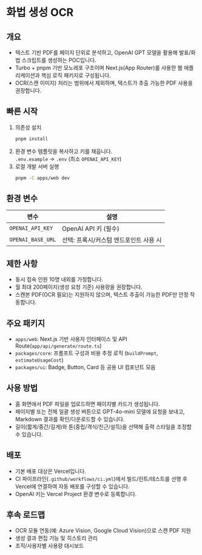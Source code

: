 # 화법 생성 OCR

## 개요
- 텍스트 기반 PDF를 페이지 단위로 분석하고, OpenAI GPT 모델을 활용해 발표/화법 스크립트를 생성하는 POC입니다.
- Turbo + pnpm 기반 모노레포 구조이며 Next.js(App Router)를 사용한 웹 애플리케이션과 핵심 로직 패키지로 구성됩니다.
- OCR(스캔 이미지) 처리는 범위에서 제외하며, 텍스트가 추출 가능한 PDF 사용을 권장합니다.

## 빠른 시작
1. 의존성 설치  
   ```bash
   pnpm install
   ```
2. 환경 변수 템플릿을 복사하고 키를 채웁니다.  
   `.env.example` → `.env` (최소 `OPENAI_API_KEY`)
3. 로컬 개발 서버 실행  
   ```bash
   pnpm -C apps/web dev
   ```

## 환경 변수
| 변수 | 설명 |
| --- | --- |
| `OPENAI_API_KEY` | OpenAI API 키 (필수) |
| `OPENAI_BASE_URL` | 선택: 프록시/커스텀 엔드포인트 사용 시 |

## 제한 사항
- 동시 접속 인원 10명 내외를 가정합니다.
- 월 최대 200페이지(생성 요청 기준) 사용량을 권장합니다.
- 스캔본 PDF(OCR 필요)는 지원하지 않으며, 텍스트 추출이 가능한 PDF만 안정 작동합니다.

## 주요 패키지
- `apps/web`: Next.js 기반 사용자 인터페이스 및 API Route(`app/api/generate/route.ts`)
- `packages/core`: 프롬프트 구성과 비용 추정 로직 (`buildPrompt`, `estimateUsageCost`)
- `packages/ui`: Badge, Button, Card 등 공용 UI 컴포넌트 모음

## 사용 방법
- 홈 화면에서 PDF 파일을 업로드하면 페이지별 카드가 생성됩니다.
- 페이지별 또는 전체 일괄 생성 버튼으로 GPT-4o-mini 모델에 요청을 보내고, Markdown 결과를 확인/다운로드할 수 있습니다.
- 길이(짧게/중간/길게)와 톤(중립/격식/친근/설득)을 선택해 출력 스타일을 조정할 수 있습니다.

## 배포
- 기본 배포 대상은 Vercel입니다.
- CI 파이프라인(`.github/workflows/ci.yml`)에서 빌드/린트/테스트를 선행 후 Vercel에 연결하여 자동 배포를 구성할 수 있습니다.
- OpenAI 키는 Vercel Project 환경 변수로 등록합니다.

## 후속 로드맵
- OCR 모듈 연동(예: Azure Vision, Google Cloud Vision)으로 스캔 PDF 지원
- 생성 결과 편집 기능 및 히스토리 관리
- 조직/사용자별 사용량 대시보드
